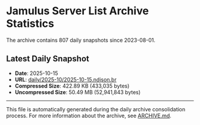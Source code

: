 # Jamulus Server List Archive Statistics

The archive contains 807 daily snapshots since 2023-08-01.

## Latest Daily Snapshot

- **Date**: 2025-10-15
- **URL**: [daily/2025-10/2025-10-15.ndjson.br](https://jamulus-archive.ap-south-1.linodeobjects.com/main/daily/2025-10/2025-10-15.ndjson.br)
- **Compressed Size**: 422.89 KB (433,035 bytes)
- **Uncompressed Size**: 50.49 MB (52,941,843 bytes)

---

This file is automatically generated during the daily archive consolidation process.
For more information about the archive, see [ARCHIVE.md](ARCHIVE.md).
